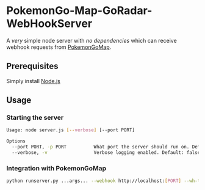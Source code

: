 # PokemonGo-Map-GoRadar-WebHookServer

A *very* simple node server with *no dependencies* which can receive 
webhook requests from [PokemonGoMap](https://github.com/PokemonGoMap/PokemonGo-Map). 
 
## Prerequisites
 
Simply install [Node.js](https://nodejs.org/en/download/)
 
## Usage

### Starting the server

```bash
Usage: node server.js [--verbose] [--port PORT]

Options
  --port PORT, -p PORT          What port the server should run on. Default: 8080
  --verbose, -v                 Verbose logging enabled. Default: false
```
  
### Integration with PokemonGoMap

```bash
python runserver.py ...args... --webhook http://localhost:[PORT] --wh-threads 10 --webhook-updates-only 
```
